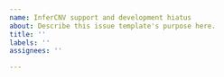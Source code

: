 ```yaml
---
name: InferCNV support and development hiatus
about: Describe this issue template's purpose here.
title: ''
labels: ''
assignees: ''

---
```



